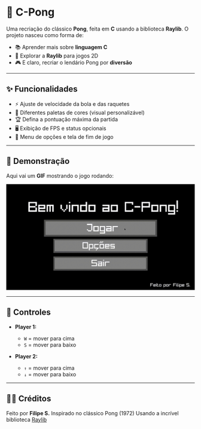 # 🏓 C-Pong

Uma recriação do clássico **Pong**, feita em **C** usando a biblioteca **Raylib**.
O projeto nasceu como forma de:

* 📚 Aprender mais sobre **linguagem C**
* 🎨 Explorar a **Raylib** para jogos 2D
* 🎮 E claro, recriar o lendário Pong por **diversão**

---

## ✨ Funcionalidades

* ⚡ Ajuste de velocidade da bola e das raquetes
* 🎨 Diferentes paletas de cores (visual personalizável)
* 🏆 Defina a pontuação máxima da partida
* 🖥️ Exibição de FPS e status opcionais
* 🔄 Menu de opções e tela de fim de jogo

---

## 🎥 Demonstração

Aqui vai um **GIF** mostrando o jogo rodando:

![Gameplay](demo.gif)

---

## 👾 Controles

* **Player 1:**

  * `W` = mover para cima
  * `S` = mover para baixo

* **Player 2:**

  * `↑` = mover para cima
  * `↓` = mover para baixo

---

## 🧑‍💻 Créditos

Feito por **Filipe S.**
Inspirado no clássico Pong (1972)
Usando a incrível biblioteca [Raylib](https://www.raylib.com/)
